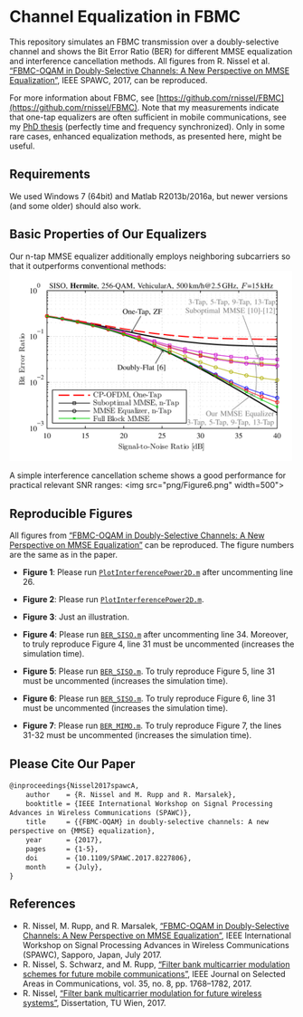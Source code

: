# Channel Equalization in FBMC


This repository simulates an FBMC transmission over a doubly-selective channel and shows the Bit Error Ratio (BER) for different MMSE equalization and interference cancellation methods. 
All figures from R. Nissel et al. [“FBMC-OQAM in Doubly-Selective Channels:
A New Perspective on MMSE Equalization”](https://publik.tuwien.ac.at/files/publik_259771.pdf), IEEE SPAWC, 2017, can be reproduced. 

For more information about FBMC, see [https://github.com/rnissel/FBMC](https://github.com/rnissel/FBMC). Note that my measurements indicate that one-tap equalizers are often sufficient in mobile communications, see my [PhD thesis](http://publik.tuwien.ac.at/files/publik_265168.pdf)  (perfectly time and frequency synchronized). Only in some rare cases, enhanced equalization methods, as presented here, might be useful.


## Requirements
We used Windows 7 (64bit) and Matlab R2013b/2016a, but newer versions (and some older) should also work.


## Basic Properties of Our Equalizers

Our n-tap MMSE equalizer additionally employs neighboring subcarriers so that it outperforms conventional methods:
<img src="png/Figure5.png" width=500 >


A simple interference cancellation scheme shows a good performance for practical relevant SNR ranges:
<img src="png/Figure6.png" width=500">


## Reproducible Figures
All figures from  [“FBMC-OQAM in Doubly-Selective Channels:
A New Perspective on MMSE Equalization”](https://publik.tuwien.ac.at/files/publik_259771.pdf) can be reproduced. The figure numbers are the same as in the paper.

* **Figure  1**: 
Please run [`PlotInterferencePower2D.m`](PlotInterferencePower2D.m) after uncommenting line 26.

* **Figure  2**: 
Please run [`PlotInterferencePower2D.m`](PlotInterferencePower2D.m).

* **Figure  3**: 
Just an illustration.


* **Figure  4**: 
Please run [`BER_SISO.m`](BER_SISO.m) after uncommenting line 34. Moreover, to truly reproduce Figure 4, line 31 must be uncommented (increases the simulation time). 

* **Figure  5**: 
Please run [`BER_SISO.m`](BER_SISO.m). To truly reproduce Figure 5, line 31 must be uncommented (increases the simulation time).

* **Figure  6**: 
Please run [`BER_SISO.m`](BER_SISO.m). To truly reproduce Figure 6, line 31 must be uncommented (increases the simulation time).


* **Figure  7**: 
Please run [`BER_MIMO.m`](BER_SISO.m). To truly reproduce Figure 7, the lines 31-32 must be uncommented (increases the simulation time).



## Please Cite Our Paper

    @inproceedings{Nissel2017spawcA,
		author    = {R. Nissel and M. Rupp and R. Marsalek},
		booktitle = {IEEE International Workshop on Signal Processing Advances in Wireless Communications (SPAWC)},
		title     = {{FBMC-OQAM} in doubly-selective channels: A new perspective on {MMSE} equalization},
		year 	  = {2017},
		pages 	  = {1-5}, 
		doi 	  = {10.1109/SPAWC.2017.8227806},
		month 	  = {July},
	}


## References
- R. Nissel, M. Rupp, and R. Marsalek, [“FBMC-OQAM in Doubly-Selective Channels:
A New Perspective on MMSE Equalization”](https://publik.tuwien.ac.at/files/publik_259771.pdf), IEEE International Workshop on Signal Processing Advances in Wireless Communications (SPAWC), Sapporo, Japan, July 2017.
- R. Nissel, S. Schwarz, and M. Rupp, [“Filter bank multicarrier modulation schemes for future mobile communications”](https://publik.tuwien.ac.at/files/publik_260162.pdf), IEEE Journal on Selected Areas in Communications, vol. 35, no. 8, pp. 1768–1782, 2017.
- R. Nissel, [“Filter bank multicarrier modulation for future wireless systems”](http://publik.tuwien.ac.at/files/publik_265168.pdf), Dissertation, TU Wien, 2017.



